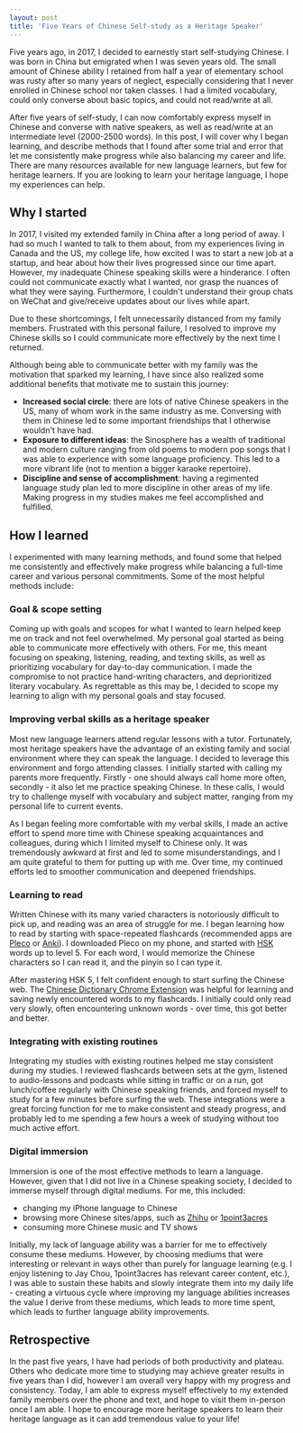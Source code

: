 ```yaml
---
layout: post
title: 'Five Years of Chinese Self-study as a Heritage Speaker'
---
```


Five years ago, in 2017, I decided to earnestly start self-studying Chinese. I was born in China but emigrated when I was seven years old. The small amount of Chinese ability I retained from half a year of elementary school was rusty after so many years of neglect, especially considering that I never enrolled in Chinese school nor taken classes. I had a limited vocabulary, could only converse about basic topics, and could not read/write at all.

After five years of self-study, I can now comfortably express myself in Chinese and converse with native speakers, as well as read/write at an intermediate level (2000-2500 words). In this post, I will cover why I began learning, and describe methods that I found after some trial and error that let me consistently make progress while also balancing my career and life. There are many resources available for new language learners, but few for heritage learners. If you are looking to learn your heritage language, I hope my experiences can help.

## Why I started

In 2017, I visited my extended family in China after a long period of away. I had so much I wanted to talk to them about, from my experiences living in Canada and the US, my college life, how excited I was to start a new job at a startup, and hear about how their lives progressed since our time apart. However, my inadequate Chinese speaking skills were a hinderance. I often could not communicate exactly what I wanted, nor grasp the nuances of what they were saying. Furthermore, I couldn't understand their group chats on WeChat and give/receive updates about our lives while apart.

Due to these shortcomings, I felt unnecessarily distanced from my family members. Frustrated with this personal failure, I resolved to improve my Chinese skills so I could communicate more effectively by the next time I returned.

Although being able to communicate better with my family was the motivation that sparked my learning, I have since also realized some additional benefits that motivate me to sustain this journey:

- **Increased social circle**: there are lots of native Chinese speakers in the US, many of whom work in the same industry as me. Conversing with them in Chinese led to some important friendships that I otherwise wouldn't have had.
- **Exposure to different ideas**: the Sinosphere has a wealth of traditional and modern culture ranging from old poems to modern pop songs that I was able to experience with some language proficiency. This led to a more vibrant life (not to mention a bigger karaoke repertoire).
- **Discipline and sense of accomplishment**: having a regimented language study plan led to more discipline in other areas of my life. Making progress in my studies makes me feel accomplished and fulfilled.

## How I learned

I experimented with many learning methods, and found some that helped me consistently and effectively make progress while balancing a full-time career and various personal commitments. Some of the most helpful methods include:

### Goal & scope setting

Coming up with goals and scopes for what I wanted to learn helped keep me on track and not feel overwhelmed. My personal goal started as being able to communicate more effectively with others. For me, this meant focusing on speaking, listening, reading, and texting skills, as well as prioritizing vocabulary for day-to-day communication. I made the compromise to not practice hand-writing characters, and deprioritized literary vocabulary. As regrettable as this may be, I decided to scope my learning to align with my personal goals and stay focused.

### Improving verbal skills as a heritage speaker

Most new language learners attend regular lessons with a tutor. Fortunately, most heritage speakers have the advantage of an existing family and social environment where they can speak the language. I decided to leverage this environment and forgo attending classes. I initially started with calling my parents more frequently. Firstly - one should always call home more often, secondly - it also let me practice speaking Chinese. In these calls, I would try to challenge myself with vocabulary and subject matter, ranging from my personal life to current events.

As I began feeling more comfortable with my verbal skills, I made an active effort to spend more time with Chinese speaking acquaintances and colleagues, during which I limited myself to Chinese only. It was tremendously awkward at first and led to some misunderstandings, and I am quite grateful to them for putting up with me. Over time, my continued efforts led to smoother communication and deepened friendships.

### Learning to read

Written Chinese with its many varied characters is notoriously difficult to pick up, and reading was an area of struggle for me. I began learning how to read by starting with space-repeated flashcards (recommended apps are [Pleco](https://www.pleco.com/) or [Anki](https://apps.ankiweb.net/)). I downloaded Pleco on my phone, and started with [HSK](https://en.wikipedia.org/wiki/Hanyu_Shuiping_Kaoshi) words up to level 5. For each word, I would memorize the Chinese characters so I can read it, and the pinyin so I can type it.

After mastering HSK 5, I felt confident enough to start surfing the Chinese web. The [Chinese Dictionary Chrome Extension](https://chrome.google.com/webstore/detail/zhongwen-chinese-english/kkmlkkjojmombglmlpbpapmhcaljjkde) was helpful for learning and saving newly encountered words to my flashcards. I initially could only read very slowly, often encountering unknown words - over time, this got better and better.

### Integrating with existing routines

Integrating my studies with existing routines helped me stay consistent during my studies. I reviewed flashcards between sets at the gym, listened to audio-lessons and podcasts while sitting in traffic or on a run, got lunch/coffee regularly with Chinese speaking friends, and forced myself to study for a few minutes before surfing the web. These integrations were a great forcing function for me to make consistent and steady progress, and probably led to me spending a few hours a week of studying without too much active effort.

### Digital immersion

Immersion is one of the most effective methods to learn a language. However, given that I did not live in a Chinese speaking society, I decided to immerse myself through digital mediums. For me, this included:

- changing my iPhone language to Chinese
- browsing more Chinese sites/apps, such as [Zhihu](https://www.zhihu.com/) or [1point3acres](https://www.1point3acres.com/)
- consuming more Chinese music and TV shows

Initially, my lack of language ability was a barrier for me to effectively consume these mediums. However, by choosing mediums that were interesting or relevant in ways other than purely for language learning (e.g. I enjoy listening to Jay Chou, 1point3acres has relevant career content, etc.), I was able to sustain these habits and slowly integrate them into my daily life - creating a virtuous cycle where improving my language abilities increases the value I derive from these mediums, which leads to more time spent, which leads to further language ability improvements.

## Retrospective

In the past five years, I have had periods of both productivity and plateau. Others who dedicate more time to studying may achieve greater results in five years than I did, however I am overall very happy with my progress and consistency. Today, I am able to express myself effectively to my extended family members over the phone and text, and hope to visit them in-person once I am able. I hope to encourage more heritage speakers to learn their heritage language as it can add tremendous value to your life!